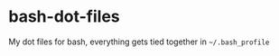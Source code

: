 bash-dot-files
==============

My dot files for bash, everything gets tied together in `~/.bash_profile`

